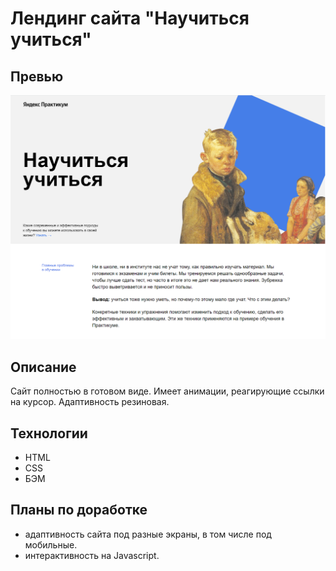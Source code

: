 # Лендинг сайта "Научиться учиться"

## Превью

![Превью сайта](./images/preview.png)

## Описание

Сайт полностью в готовом виде. Имеет анимации, реагирующие ссылки на курсор. Адаптивность резиновая.

## Технологии

* HTML
* CSS
* БЭМ

## Планы по доработке

* адаптивность сайта под разные экраны, в том числе под мобильные.
* интерактивность на Javascript.
